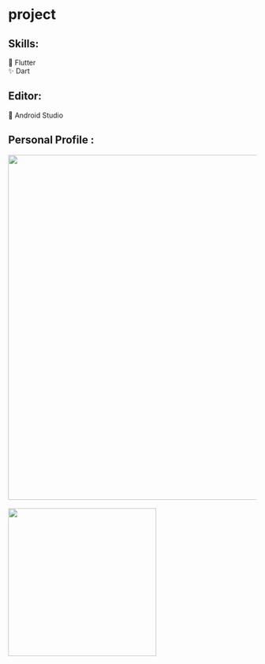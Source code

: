 # project

<h2>Skills: </h2>
 💫   Flutter <br>
 ✨   Dart <br>

 <h2>Editor: </h2>
 📝   Android Studio <br>

  <h2>Personal Profile : </h2>

  <img src="https://github.com/JomanahMohammed/App-development-Bootcamp/assets/113805329/bb0de251-bfc0-487d-85c8-8c4e55067a64" width="700px"><br><br>
  <img src="https://github.com/JomanahMohammed/App-development-Bootcamp/assets/113805329/e4bb4dab-dbbe-46af-a6eb-7ab81639907e" width="300px"><br>


